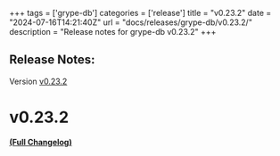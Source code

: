 +++
tags = ['grype-db']
categories = ['release']
title = "v0.23.2"
date = "2024-07-16T14:21:40Z"
url = "docs/releases/grype-db/v0.23.2/"
description = "Release notes for grype-db v0.23.2"
+++

## Release Notes:
Version [v0.23.2](https://github.com/anchore/grype-db/releases/tag/v0.23.2)

# v0.23.2

**[(Full Changelog)](https://github.com/anchore/grype-db/compare/v0.23.1...v0.23.2)**
